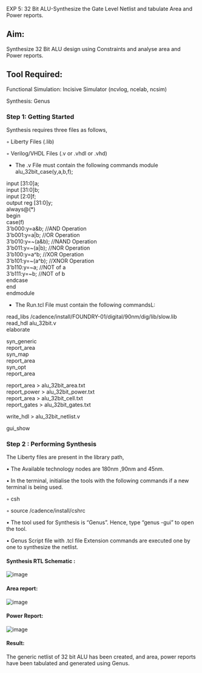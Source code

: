 EXP 5: 32 Bit ALU-Synthesize the Gate Level Netlist and tabulate Area and Power reports.

## Aim:

Synthesize 32 Bit ALU design using Constraints and analyse area and Power reports.

## Tool Required:

Functional Simulation: Incisive Simulator (ncvlog, ncelab, ncsim)

Synthesis: Genus

### Step 1: Getting Started

Synthesis requires three files as follows,

◦ Liberty Files (.lib)

◦ Verilog/VHDL Files (.v or .vhdl or .vhd)
* The .v File must contain the following commands
  module alu_32bit_case(y,a,b,f);

input [31:0]a;     
input [31:0]b;     
input [2:0]f;     
output reg [31:0]y;    
always@(*)      
begin      
case(f)      
3'b000:y=a&b; //AND Operation       
3'b001:y=a|b; //OR Operation       
3'b010:y=~(a&b); //NAND Operation      
3'b011:y=~(a|b); //NOR Operation       
3'b100:y=a^b; //XOR Operation      
3'b101:y=~(a^b); //XNOR Operation      
3'b110:y=~a; //NOT of a        
3'b111:y=~b; //NOT of b      
endcase      
end      
endmodule     

* The Run.tcl File must contain the following commandsL:

read_libs /cadence/install/FOUNDRY-01/digital/90nm/dig/lib/slow.lib      
read_hdl alu_32bit.v       
elaborate      
      
syn_generic      
report_area     
syn_map    
report_area       
syn_opt      
report_area      
   
report_area > alu_32bit_area.txt    
report_power > alu_32bit_power.txt     
report_area > alu_32bit_cell.txt     
report_gates > alu_32bit_gates.txt      
    
write_hdl > alu_32bit_netlist.v      
     
gui_show    
 
### Step 2 : Performing Synthesis

The Liberty files are present in the library path,

• The Available technology nodes are 180nm ,90nm and 45nm.

• In the terminal, initialise the tools with the following commands if a new terminal is being
used.

◦ csh

◦ source /cadence/install/cshrc

• The tool used for Synthesis is “Genus”. Hence, type “genus -gui” to open the tool.

• Genus Script file with .tcl file Extension commands are executed one by one to synthesize the netlist.

#### Synthesis RTL Schematic :
![image](https://github.com/user-attachments/assets/82c62cfc-218a-4394-ae40-12567debfad3)
#### Area report:
![image](https://github.com/user-attachments/assets/6206dbbd-3ac0-47db-a08b-3e2eda9994aa)
#### Power Report:
![image](https://github.com/user-attachments/assets/8f9ac86b-8310-4879-a926-61716b0c272c)
#### Result: 
The generic netlist of 32 bit ALU has been created, and area, power reports have been tabulated and generated using Genus.
